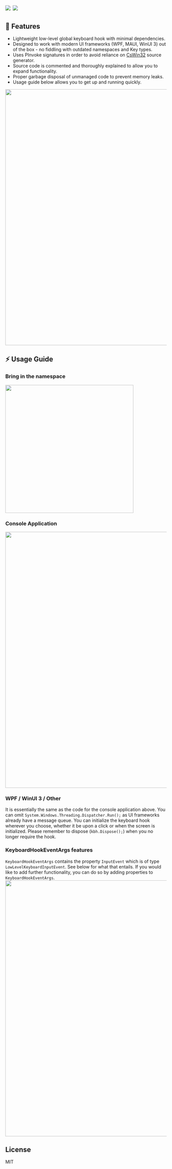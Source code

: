 # <img src="https://user-images.githubusercontent.com/57072903/183295348-10681b7e-7a29-4018-9276-589a039d5ace.png#gh-light-mode-only" class="center"> <img src="https://user-images.githubusercontent.com/57072903/183296638-86803419-9891-4bb0-be61-101605e318a6.png#gh-dark-mode-only" class="center">

## 🎯 Features

 - Lightweight low-level global keyboard hook with minimal dependencies.
 - Designed to work with modern UI frameworks (WPF, MAUI, WinUI 3) out of the box - no fiddling with outdated namespaces and Key types.
 - Uses PInvoke signatures in order to avoid reliance on [CsWin32](https://github.com/microsoft/CsWin32) source generator.
 - Source code is commented and thoroughly explained to allow you to expand functionality.
 - Proper garbage disposal of unmanaged code to prevent memory leaks.
 - Usage guide below allows you to get up and running quickly.
<img src="https://user-images.githubusercontent.com/57072903/183410107-55f881de-21a3-4a86-8c90-13bcc297f09c.gif" class="center" width="800px">

## ⚡️  Usage Guide
### Bring in the namespace
<img src="https://user-images.githubusercontent.com/57072903/183394211-c98e2ede-cd0c-488f-80cd-6680c9a40848.png" class="center" width="400px">

### Console Application
<img src="https://user-images.githubusercontent.com/57072903/183395715-a8938368-d96b-4d7a-a966-dc0adb8fd2fa.png" class="center" width="800px">

### WPF / WinUI 3 / Other

It is essentially the same as the code for the console application above. You can omit `System.Windows.Threading.Dispatcher.Run();` as UI frameworks already have a message queue. You can initialize the keyboard hook wherever you choose, whether it be upon a click or when the screen is initialized. Please remember to dispose (`kbh.Dispose();`) when you no longer require the hook. 

### KeyboardHookEventArgs features

`KeyboardHookEventArgs` contains the property `InputEvent` which is of type `LowLevelKeyboardInputEvent`. See below for what that entails. If you would like to add further functionality, you can do so by adding properties to `KeyboardHookEventArgs`.
<img src="https://user-images.githubusercontent.com/57072903/183413214-6d8e1f0d-5f60-47c7-b091-fd5e2bffc879.png" class="center" width="800px">

## License

MIT



